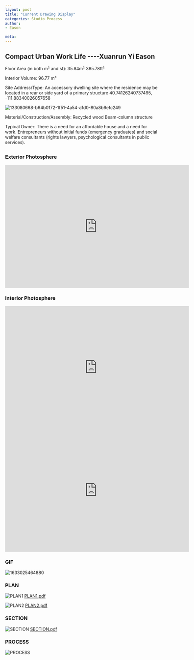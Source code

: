 ```yaml
---
layout: post
title: "Current Drawing Display"
categories: Studio Process
author:
- Eason

meta:
---
```


## Compact Urban Work Life   ----Xuanrun Yi Eason

Floor Area (in both m² and sf): 35.84m² 385.78ft²

Interior Volume: 96.77 m³ 

Site Address/Type: An accessory dwelling site where the residence may be located in a rear or side yard of a primary structure 40.74126240737495, -111.88340026057658

![133080668-b64b0172-1f51-4a54-a1d0-80a8b6efc249](https://user-images.githubusercontent.com/90549907/135518476-042d6c81-24bd-430b-b70b-677d0773aa9d.png)


Material/Construction/Assembly: Recycled wood Beam-column structure

Typical Owner: There is a need for an affordable house and a need for work. Entrepreneurs without initial funds (emergency graduates) and social welfare consultants (rights lawyers, psychological consultants in public services).

##


### Exterior Photosphere

<iframe width="600" height="400" allowfullscreen style="border-style:none;" src="https://cdn.pannellum.org/2.5/pannellum.htm#panorama=https%3A//i.loli.net/2021/10/01/JCXDWcsrxh9NbPK.jpg&autoLoad=true"></iframe>

### Interior Photosphere

<iframe width="600" height="400" allowfullscreen style="border-style:none;" src="https://cdn.pannellum.org/2.5/pannellum.htm#panorama=https%3A//i.loli.net/2021/10/01/Bmj1dDwNsu2yf7M.jpg&autoLoad=true"></iframe>

<iframe width="600" height="400" allowfullscreen style="border-style:none;" src="https://cdn.pannellum.org/2.5/pannellum.htm#panorama=https%3A//i.loli.net/2021/10/01/oVaH2DpJmwWrAeP.jpg&autoLoad=true"></iframe>

### GIF

![1633025464880](https://user-images.githubusercontent.com/90549907/135517245-4d5771bf-c2a3-4b8f-9af0-9e0cb6e5aa2f.gif)

### PLAN

![PLAN1](https://user-images.githubusercontent.com/90549907/135517391-55dd8583-cccb-48f9-94fb-36881a417826.jpg)
[PLAN1.pdf](https://github.com/Jozu0326/Portfolio/files/7262003/PLAN1.pdf)

![PLAN2](https://user-images.githubusercontent.com/90549907/135517512-ad11e8d5-2e27-4ec9-9f3b-ee389b9b90d8.jpg)
[PLAN2.pdf](https://github.com/Jozu0326/Portfolio/files/7262006/PLAN2.pdf)

### SECTION

![SECTION](https://user-images.githubusercontent.com/90549907/135517622-5d3e3099-7377-40cb-9a67-fc0482e4ebbf.jpg)
[SECTION.pdf](https://github.com/Jozu0326/Portfolio/files/7262010/SECTION.pdf)

### PROCESS

![PROCESS](https://user-images.githubusercontent.com/90549907/135517742-18b78cd8-903c-43a1-9247-877859492bf3.jpg)




